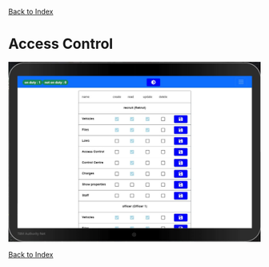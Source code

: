 [Back to Index](../README.md)

# Access Control

![Access Control](./images/access_control.JPG "Access Control")


[Back to Index](../README.md)
